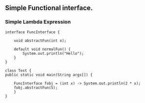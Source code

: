## Simple Functional interface.

### Simple Lambda Expression

	interface FuncInterface {

		void abstractFun(int x);

		default void normalFun() {
			System.out.println("Hello");
		}
	}

	class Test {
	public static void main(String args[]) {

		FuncInterface fobj = (int x) -> System.out.println(2 * x);
		fobj.abstractFun(5);
		}
	}
